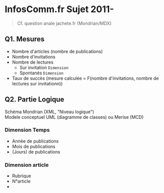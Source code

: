 # InfosComm.fr Sujet 2011-
> Cf. question anale jachete.fr (Mondrian/MDX)

## Q1. Mesures

* Nombre d'articles (nombre de publications)
* Nombre d'invitations
* Nombre de lectures
    * Sur invitation `Dimension`
    * Spontanés `Dimension`
* Taux de succès (mesure calculée = F(nombre d'invitations, nombre de lectures sur invitationn))

## Q2. Partie Logique
>  
Schéma Mondrian (XML, "Niveau logique")  
Modele conceptuel UML (diagramme de classes) ou Merise (MCD)

### Dimension Temps
* Année de publications
* Mois de publications
* (Jours) de publications

### Dimension article
* Rubrique
* N°article
* 
